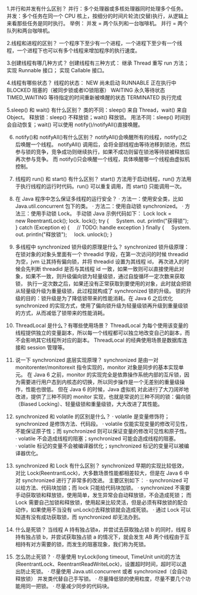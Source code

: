 1.并行和并发有什么区别？
并行：多个处理器或多核处理器同时处理多个任务。
并发：多个任务在同一个 CPU 核上，按细分的时间片轮流(交替)执行，从逻辑上来看那些任务是同时执行。
举例：
并发 = 两个队列和一台咖啡机。
并行 = 两个队列和两台咖啡机。

2.线程和进程的区别？
一个程序下至少有一个进程，一个进程下至少有一个线程，一个进程下也可以有多个线程来增加程序的执行速度。

3.创建线程有哪几种方式？
创建线程有三种方式：
继承 Thread 重写 run 方法；
实现 Runnable 接口；
实现 Callable 接口。

4.线程有哪些状态？
线程的状态：
NEW 尚未启动
RUNNABLE 正在执行中
BLOCKED 阻塞的（被同步锁或者IO锁阻塞）
WAITING 永久等待状态
TIMED_WAITING 等待指定的时间重新被唤醒的状态
TERMINATED 执行完成

5.sleep() 和 wait() 有什么区别？
类的不同：sleep() 来自 Thread，wait() 来自 Object。
释放锁：sleep() 不释放锁；wait() 释放锁。
用法不同：sleep() 时间到会自动恢复；wait() 可以使用 notify()/notifyAll()直接唤醒。

6. notify()和 notifyAll()有什么区别？
notifyAll()会唤醒所有的线程，notify()之后唤醒一个线程。
notifyAll() 调用后，会将全部线程由等待池移到锁池，然后参与锁的竞争，竞争成功则继续执行，如果不成功则留在锁池等待锁被释放后再次参与竞争。
而 notify()只会唤醒一个线程，具体唤醒哪一个线程由虚拟机控制。

7. 线程的 run() 和 start() 有什么区别？
start() 方法用于启动线程，run() 方法用于执行线程的运行时代码。run() 可以重复调用，而 start() 只能调用一次。

8. 在 Java 程序中怎么保证多线程的运行安全？
· 方法一：使用安全类，比如 Java.util.concurrent 包下的类。
· 方法二：使用自动锁 synchronized。
· 方法三：使用手动锁 Lock。
手动锁 Java 示例代码如下：
Lock lock = new ReentrantLock();
lock. lock();
try {
    System. out. println("获得锁");
} catch (Exception e) {
    // TODO: handle exception
} finally {
    System. out. println("释放锁");
    lock. unlock();
}

9. 多线程中 synchronized 锁升级的原理是什么？
synchronized 锁升级原理：在锁对象的对象头里面有一个 threadid 字段，在第一次访问的时候 threadid 为空，jvm 让其持有偏向锁，并将 threadid 设置为其线程 id，
再次进入的时候会先判断 threadid 是否与其线程 id 一致，如果一致则可以直接使用此对象，如果不一致，则升级偏向锁为轻量级锁，通过自旋循环一定次数来获取锁，
执行一定次数之后，如果还没有正常获取到要使用的对象，此时就会把锁从轻量级升级为重量级锁，此过程就构成了 synchronized 锁的升级。
锁的升级的目的：锁升级是为了降低锁带来的性能消耗。在 Java 6 之后优化 synchronized 的实现方式，使用了偏向锁升级为轻量级锁再升级到重量级锁的方式，从而减低了锁带来的性能消耗。

10. ThreadLocal 是什么？有哪些使用场景？
ThreadLocal 为每个使用该变量的线程提供独立的变量副本，所以每一个线程都可以独立地改变自己的副本，而不会影响其它线程所对应的副本。
ThreadLocal 的经典使用场景是数据库连接和 session 管理等。

11. 说一下 synchronized 底层实现原理？
synchronized 是由一对 monitorenter/monitorexit 指令实现的，monitor 对象是同步的基本实现单元。
在 Java 6 之前，monitor 的实现完全是依靠操作系统内部的互斥锁，因为需要进行用户态到内核态的切换，所以同步操作是一个无差别的重量级操作，性能也很低。
但在 Java 6 的时候，Java 虚拟机 对此进行了大刀阔斧地改进，提供了三种不同的 monitor 实现，也就是常说的三种不同的锁：偏向锁（Biased Locking）、轻量级锁和重量级锁，大大改进了其性能。

12. synchronized 和 volatile 的区别是什么？
· volatile 是变量修饰符；synchronized 是修饰方法、代码段。
· volatile 仅能实现变量的修改可见性，不能保证原子性；而 synchronized 则可以保证变量的修改可见性和原子性。
· volatile 不会造成线程的阻塞；synchronized 可能会造成线程的阻塞。
· volatile 标记的变量不会被编译器优化；synchronized 标记的变量可以被编译器优化。

13. synchronized 和 Lock 有什么区别？
synchronized 早期的实现比较低效，对比 Lock(ReentrantLock)，大多数场景性能都相差较大，但是在 Java 6 中对 synchronized 进行了非常多的改进。
主要区别如下：
· synchronized 可以给方法、代码块加锁；而 lock 只能给代码块加锁。
· synchronized 不需要手动获取锁和释放锁，使用简单，发生异常会自动释放锁，不会造成死锁；
    而 Lock 需要自己加锁和释放锁，使用起来比较灵活，但是必须有释放锁的配合动作，如果使用不当没有 unLock()去释放锁就会造成死锁。
· 通过 Lock 可以知道有没有成功获取锁，而 synchronized 却无法办到。

15. 什么是死锁？
当线程 A 持有独占锁a，并尝试去获取独占锁 b 的同时，线程 B 持有独占锁 b，并尝试获取独占锁 a 的情况下，就会发生 AB 两个线程由于互相持有对方需要的锁，而发生的阻塞现象，我们称为死锁。

16. 怎么防止死锁？
· 尽量使用 tryLock(long timeout, TimeUnit unit)的方法(ReentrantLock、ReentrantReadWriteLock)，设置超时时间，超时可以退出防止死锁。
· 尽量使用 Java.util.concurrent 或者 synchronized（会自动释放锁） 并发类代替自己手写锁。
· 尽量降低锁的使用粒度，尽量不要几个功能用同一把锁。
· 尽量减少同步的代码块。
